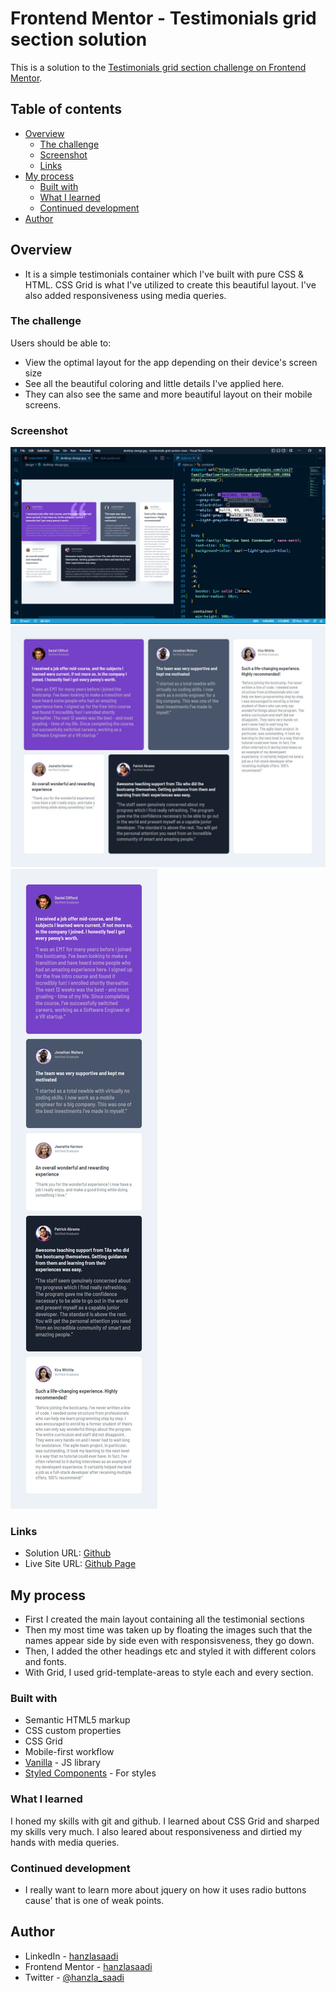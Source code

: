 # Frontend Mentor - Testimonials grid section solution

This is a solution to the [Testimonials grid section challenge on Frontend Mentor](https://www.frontendmentor.io/challenges/testimonials-grid-section-Nnw6J7Un7).

## Table of contents

- [Overview](#overview)
  - [The challenge](#the-challenge)
  - [Screenshot](#screenshot)
  - [Links](#links)
- [My process](#my-process)
  - [Built with](#built-with)
  - [What I learned](#what-i-learned)
  - [Continued development](#continued-development)
- [Author](#author)

## Overview

- It is a simple testimonials container which I've built with pure CSS & HTML. CSS Grid is what I've utilized to create this beautiful layout. I've also added responsiveness using media queries.

### The challenge

Users should be able to:

- View the optimal layout for the app depending on their device's screen size
- See all the beautiful coloring and little details I've applied here.
- They can also see the same and more beautiful layout on their mobile screens.

### Screenshot

![](images/screenshot1.png)
![](images/screenshot2.jpg)
![](images/screenshot3.jpg)

### Links

- Solution URL: [Github](https://github.com/hanzlasaadi/Testimonial-Project)
- Live Site URL: [Github Page](https://hanzlasaadi.github.io/Testimonial-Project/)

## My process

- First I created the main layout containing all the testimonial sections
- Then my most time was taken up by floating the images such that the names appear side by side even with responsisveness, they go down.
- Then, I added the other headings etc and styled it with different colors and fonts.
- With Grid, I used grid-template-areas to style each and every section.

### Built with

- Semantic HTML5 markup
- CSS custom properties
- CSS Grid
- Mobile-first workflow
- [Vanilla](http://vanilla-js.com/) - JS library
- [Styled Components](https://styled-components.com/) - For styles

### What I learned

I honed my skills with git and github. I learned about CSS Grid and sharped my skills very much. I also leared about responsiveness and dirtied my hands with media queries.

### Continued development

- I really want to learn more about jquery on how it uses radio buttons cause' that is one of weak points.

## Author

- LinkedIn - [hanzlasaadi](https://www.linkedin.com/in/hanzla-saadi-47a263235/)
- Frontend Mentor - [hanzlasaadi](https://www.frontendmentor.io/profile/hanzlasaadi)
- Twitter - [@hanzla_saadi](https://twitter.com/hanzla_saadi)
